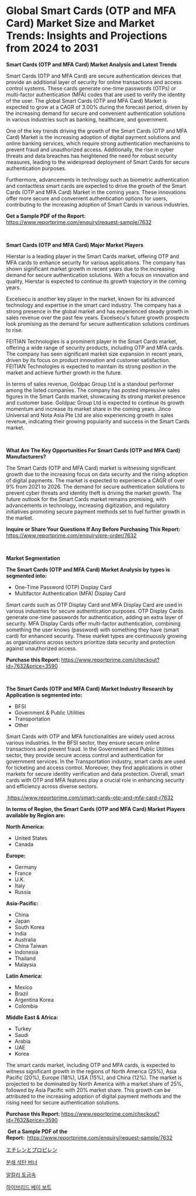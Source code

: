 <p><h1>Global Smart Cards (OTP and MFA Card) Market Size and Market Trends: Insights and Projections from 2024 to 2031</h1></p><p><strong>Smart Cards (OTP and MFA Card) Market Analysis and Latest Trends</strong></p>
<p><p>Smart Cards (OTP and MFA Card) are secure authentication devices that provide an additional layer of security for online transactions and access control systems. These cards generate one-time passwords (OTPs) or multi-factor authentication (MFA) codes that are used to verify the identity of the user. The global Smart Cards (OTP and MFA Card) Market is expected to grow at a CAGR of 3.00% during the forecast period, driven by the increasing demand for secure and convenient authentication solutions in various industries such as banking, healthcare, and government.</p><p>One of the key trends driving the growth of the Smart Cards (OTP and MFA Card) Market is the increasing adoption of digital payment solutions and online banking services, which require strong authentication mechanisms to prevent fraud and unauthorized access. Additionally, the rise in cyber threats and data breaches has heightened the need for robust security measures, leading to the widespread deployment of Smart Cards for secure authentication purposes.</p><p>Furthermore, advancements in technology such as biometric authentication and contactless smart cards are expected to drive the growth of the Smart Cards (OTP and MFA Card) Market in the coming years. These innovations offer more secure and convenient authentication options for users, contributing to the increasing adoption of Smart Cards in various industries.</p></p>
<p><strong>Get a Sample PDF of the Report:&nbsp;</strong> <a href="https://www.reportprime.com/enquiry/request-sample/7632">https://www.reportprime.com/enquiry/request-sample/7632</a></p>
<p>&nbsp;</p>
<p><strong>Smart Cards (OTP and MFA Card) Major Market Players</strong></p>
<p><p>Hierstar is a leading player in the Smart Cards market, offering OTP and MFA cards to enhance security for various applications. The company has shown significant market growth in recent years due to the increasing demand for secure authentication solutions. With a focus on innovation and quality, Hierstar is expected to continue its growth trajectory in the coming years.</p><p>Excelsecu is another key player in the market, known for its advanced technology and expertise in the smart card industry. The company has a strong presence in the global market and has experienced steady growth in sales revenue over the past few years. Excelsecu's future growth prospects look promising as the demand for secure authentication solutions continues to rise.</p><p>FEITIAN Technologies is a prominent player in the Smart Cards market, offering a wide range of security products, including OTP and MFA cards. The company has seen significant market size expansion in recent years, driven by its focus on product innovation and customer satisfaction. FEITIAN Technologies is expected to maintain its strong position in the market and achieve further growth in the future.</p><p>In terms of sales revenue, Goldpac Group Ltd is a standout performer among the listed companies. The company has posted impressive sales figures in the Smart Cards market, showcasing its strong market presence and customer base. Goldpac Group Ltd is expected to continue its growth momentum and increase its market share in the coming years. Jinco Universal and Nota Asia Pte Ltd are also experiencing growth in sales revenue, indicating their growing popularity and success in the Smart Cards market.</p></p>
<p>&nbsp;</p>
<p><strong>What Are The Key Opportunities For Smart Cards (OTP and MFA Card) Manufacturers?</strong></p>
<p><p>The Smart Cards (OTP and MFA Card) market is witnessing significant growth due to the increasing focus on data security and the rising adoption of digital payments. The market is expected to experience a CAGR of over 9% from 2021 to 2026. The demand for secure authentication solutions to prevent cyber threats and identity theft is driving the market growth. The future outlook for the Smart Cards market remains promising, with advancements in technology, increasing digitization, and regulatory initiatives promoting secure payment methods set to fuel further growth in the market.</p></p>
<p><strong>Inquire or Share Your Questions If Any Before Purchasing This Report:</strong> <a href="https://www.reportprime.com/enquiry/pre-order/7632">https://www.reportprime.com/enquiry/pre-order/7632</a></p>
<p>&nbsp;</p>
<p><strong>Market Segmentation</strong></p>
<p><strong>The Smart Cards (OTP and MFA Card) Market Analysis by types is segmented into:</strong></p>
<p><ul><li>One-Time Password (OTP) Display Card</li><li>Multifactor Authentication (MFA) Display Card</li></ul></p>
<p><p>Smart cards such as OTP Display Card and MFA Display Card are used in various industries for secure authentication purposes. OTP Display Cards generate one-time passwords for authentication, adding an extra layer of security. MFA Display Cards offer multi-factor authentication, combining something the user knows (password) with something they have (smart card) for enhanced security. These market types are continuously growing as organizations across sectors prioritize data security and protection against unauthorized access.</p></p>
<p><strong>Purchase this Report:&nbsp;</strong><a href="https://www.reportprime.com/checkout?id=7632&price=3590">https://www.reportprime.com/checkout?id=7632&price=3590</a></p>
<p>&nbsp;</p>
<p><strong>The Smart Cards (OTP and MFA Card) Market Industry Research by Application is segmented into:</strong></p>
<p><ul><li>BFSI</li><li>Government & Public Utilities</li><li>Transportation</li><li>Other</li></ul></p>
<p><p>Smart Cards with OTP and MFA functionalities are widely used across various industries. In the BFSI sector, they ensure secure online transactions and prevent fraud. In the Government and Public Utilities sector, they provide secure access control and authentication for government services. In the Transportation industry, smart cards are used for ticketing and access control. Moreover, they find applications in other markets for secure identity verification and data protection. Overall, smart cards with OTP and MFA features play a crucial role in enhancing security and efficiency across diverse sectors.</p></p>
<p><a href="https://www.reportprime.com/smart-cards-otp-and-mfa-card-r7632">&nbsp;https://www.reportprime.com/smart-cards-otp-and-mfa-card-r7632</a></p>
<p><strong>In terms of Region, the Smart Cards (OTP and MFA Card) Market Players available by Region are:</strong></p>
<p>
    <p> <strong> North America: </strong>
        <ul>
            <li>United States</li>
            <li>Canada</li>
        </ul>
        </p> 
    <p> <strong> Europe: </strong>
        <ul>
            <li>Germany</li>
            <li>France</li>
            <li>U.K.</li>
            <li>Italy</li>
            <li>Russia</li>
        </ul>
        </p> 
    <p> <strong> Asia-Pacific: </strong>
        <ul>
            <li>China</li>
            <li>Japan</li>
            <li>South Korea</li>
            <li>India</li>
            <li>Australia</li>
            <li>China Taiwan</li>
            <li>Indonesia</li>
            <li>Thailand</li>
            <li>Malaysia</li>
        </ul>
        </p> 
    <p> <strong> Latin America: </strong>
        <ul>
            <li>Mexico</li>
            <li>Brazil</li>
            <li>Argentina Korea</li>
            <li>Colombia</li>
        </ul>
        </p> 
    <p> <strong> Middle East & Africa: </strong>
        <ul>
            <li>Turkey</li>
            <li>Saudi</li>
            <li>Arabia</li>
            <li>UAE</li>
            <li>Korea</li>
        </ul>
    </p>
    </p>
<p><p>The smart cards market, including OTP and MFA cards, is expected to witness significant growth in the regions of North America (25%), Asia Pacific (20%), Europe (18%), USA (15%), and China (12%). The market is projected to be dominated by North America with a market share of 25%, followed by Asia Pacific with 20% market share. This growth can be attributed to the increasing adoption of digital payment methods and the rising need for secure authentication solutions.</p></p>
<p><strong>Purchase this Report: </strong><a href="https://www.reportprime.com/checkout?id=7632&price=3590">https://www.reportprime.com/checkout?id=7632&price=3590</a></p>
<p>&nbsp;<strong>Get a Sample PDF of the Report:&nbsp;&nbsp;</strong><a href="https://www.reportprime.com/enquiry/request-sample/7632">https://www.reportprime.com/enquiry/request-sample/7632</a></p>
<p><strong></strong></p>
<p><p><a href="https://medium.com/@jasohung45456/%E3%82%A8%E3%83%81%E3%83%AC%E3%83%B3%E3%81%A8%E3%83%97%E3%83%AD%E3%83%94%E3%83%AC%E3%83%B3%E5%B8%82%E5%A0%B4%E3%81%AE%E8%A6%8F%E6%A8%A1%E3%81%A8%E5%B8%82%E5%A0%B4%E5%8B%95%E5%90%91-%E5%AE%8C%E5%85%A8%E3%81%AA%E7%94%A3%E6%A5%AD%E6%A6%82%E8%A6%81-2024%E5%B9%B4%E3%81%8B%E3%82%892031%E5%B9%B4%E3%81%BE%E3%81%A7-01a4801fbf8c">エチレンとプロピレン</a></p><p><a href="https://github.com/RonSpencer61/Market-Research-Report-List-1/blob/main/962978172335.md">분쇄 석탄 버너</a></p><p><a href="https://github.com/CarmellaLang1/Market-Research-Report-List-1/blob/main/244740772336.md">알칼리 토금속</a></p><p><a href="https://medium.com/@carlosrtzkzhj/%ED%95%98%EC%9D%B4%EB%B8%8C%EB%A6%AC%EB%93%9C-%EB%B2%A0%EC%9D%B4-%EB%B3%B4%ED%8A%B8-%EC%8B%9C%EC%9E%A5-2031%EB%85%84%EA%B9%8C%EC%A7%80%EC%9D%98-%ED%8A%B8%EB%A0%8C%EB%93%9C-%EC%98%88%EC%B8%A1-%EB%B0%8F-%EA%B2%BD%EC%9F%81-%EB%B6%84%EC%84%9D-9822dcc19ed5">하이브리드 베이 보트</a></p></p>